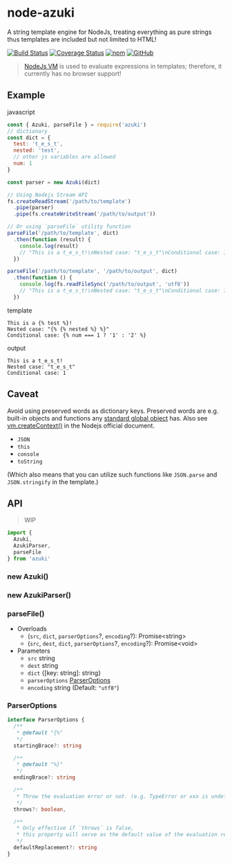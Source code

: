 # node-azuki
A string template engine for NodeJs, treating everything as pure strings thus templates are included but not limited to HTML!

[![Build Status](https://travis-ci.org/momocow/node-azuki.svg?branch=master)](https://travis-ci.org/momocow/node-azuki)
[![Coverage Status](https://coveralls.io/repos/github/momocow/node-azuki/badge.svg?branch=master)](https://coveralls.io/github/momocow/node-azuki?branch=master)
[![npm](https://img.shields.io/npm/v/azuki.svg)](https://www.npmjs.com/package/azuki)
[![GitHub](https://img.shields.io/github/license/momocow/node-azuki.svg)](https://github.com/momocow/node-azuki)


> [NodeJs VM](https://nodejs.org/api/vm.html) is used to evaluate expressions in templates; therefore, it currently has no browser support!

## Example
javascript
```js
const { Azuki, parseFile } = require('azuki')
// dictionary
const dict = {
  test: 't_e_s_t',
  nested: 'test',
  // other js variables are allowed
  num: 1
}

const parser = new Azuki(dict)

// Using Nodejs Stream API
fs.createReadStream('/path/to/template')
  .pipe(parser)
  .pipe(fs.createWriteStream('/path/to/output'))

// Or using `parseFile` utility function
parseFile('/path/to/template', dict)
  .then(function (result) {
    console.log(result)
    // "This is a t_e_s_t!\nNested case: "t_e_s_t"\nConditional case: 1"
  })

parseFile('/path/to/template', '/path/to/output', dict)
  .then(function () {
    console.log(fs.readFileSync('/path/to/output', 'utf8'))
    // "This is a t_e_s_t!\nNested case: "t_e_s_t"\nConditional case: 1"
  })
```

template
```
This is a {% test %}!
Nested case: "{% {% nested %} %}"
Conditional case: {% num === 1 ? '1' : '2' %}
```

output
```
This is a t_e_s_t!
Nested case: "t_e_s_t"
Conditional case: 1
```

## Caveat
Avoid using preserved words as dictionary keys. Preserved words are e.g. built-in objects and functions any [standard global object](https://es5.github.io/#x15.1) has. Also see [vm.createContext()](https://nodejs.org/api/vm.html#vm_vm_createcontext_sandbox_options) in the Nodejs official document.
- `JSON`
- `this`
- `console`
- `toString`

(Which also means that you can utilize such functions like `JSON.parse` and `JSON.stringify` in the template.)

## API
> WIP

```ts
import {
  Azuki,
  AzukiParser,
  parseFile
} from 'azuki'
```

### new Azuki()

### new AzukiParser()

### parseFile()
- Overloads
  - (`src`, `dict`, `parserOptions`?, `encoding`?): Promise&lt;string&gt;
  - (`src`, `dest`, `dict`, `parserOptions`?, `encoding`?): Promise&lt;void&gt;
- Parameters
  - `src` string
  - `dest` string
  - `dict` {[key: string]: string}
  - `parserOptions` [ParserOptions](#parseroptions)
  - `encoding` string (Default: `"utf8"`)

### ParserOptions
```ts
interface ParserOptions {
  /**
   * @default "{%"
   */
  startingBrace?: string

  /**
   * @default "%}"
   */
  endingBrace?: string

  /**
   * Throw the evaluation error or not. (e.g. TypeError or xxx is undefined.)
   */
  throws?: boolean,

  /**
   * Only effective if `throws` is false,
   * this property will serve as the default value of the evaluation result.
   */
  defaultReplacement?: string
}
```